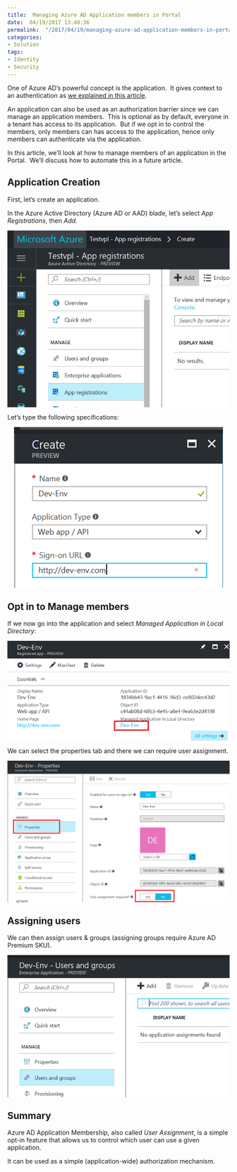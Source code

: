 ```yaml
---
title:  Managing Azure AD Application members in Portal
date:  04/19/2017 13:40:36
permalink:  "/2017/04/19/managing-azure-ad-application-members-in-portal/"
categories:
- Solution
tags:
- Identity
- Security
---
```

One of Azure AD’s powerful concept is the application.  It gives context to an authentication as <a href="https://vincentlauzon.com/2016/03/10/azure-active-directory-application/">we explained in this article</a>.

An application can also be used as an authorization barrier since we can manage an application members.  This is optional as by default, everyone in a tenant has access to its application.  But if we opt in to control the members, only members can has access to the application, hence only members can authenticate via the application.

In this article, we’ll look at how to manage members of an application in the Portal.  We’ll discuss how to automate this in a future article.
<h2>Application Creation</h2>
First, let’s create an application.

In the Azure Active Directory (Azure AD or AAD) blade, let’s select <em>App Registrations</em>, then <em>Add</em>.

<a href="assets/2017/4/managing-azure-ad-application-members-in-portal/image6.png"><img style="background-image:none;float:none;padding-top:0;padding-left:0;margin-left:auto;display:block;padding-right:0;margin-right:auto;border-width:0;" title="image" src="assets/2017/4/managing-azure-ad-application-members-in-portal/image_thumb6.png" alt="image" border="0" /></a>

Let’s type the following specifications:

<a href="assets/2017/4/managing-azure-ad-application-members-in-portal/image7.png"><img style="background-image:none;float:none;padding-top:0;padding-left:0;margin-left:auto;display:block;padding-right:0;margin-right:auto;border-width:0;" title="image" src="assets/2017/4/managing-azure-ad-application-members-in-portal/image_thumb7.png" alt="image" border="0" /></a>
<h2>Opt in to Manage members</h2>
If we now go into the application and select <em>Managed Application in Local Directory</em>:

<a href="assets/2017/4/managing-azure-ad-application-members-in-portal/image8.png"><img style="background-image:none;float:none;padding-top:0;padding-left:0;margin-left:auto;display:block;padding-right:0;margin-right:auto;border-width:0;" title="image" src="assets/2017/4/managing-azure-ad-application-members-in-portal/image_thumb8.png" alt="image" border="0" /></a>

We can select the properties tab and there we can require user assignment.

<a href="assets/2017/4/managing-azure-ad-application-members-in-portal/image9.png"><img style="background-image:none;float:none;padding-top:0;padding-left:0;margin-left:auto;display:block;padding-right:0;margin-right:auto;border-width:0;" title="image" src="assets/2017/4/managing-azure-ad-application-members-in-portal/image_thumb9.png" alt="image" border="0" /></a>
<h2>Assigning users</h2>
We can then assign users &amp; groups (assigning groups require Azure AD Premium SKU).

<a href="assets/2017/4/managing-azure-ad-application-members-in-portal/image10.png"><img style="background-image:none;float:none;padding-top:0;padding-left:0;margin-left:auto;display:block;padding-right:0;margin-right:auto;border-width:0;" title="image" src="assets/2017/4/managing-azure-ad-application-members-in-portal/image_thumb10.png" alt="image" border="0" /></a>
<h2>Summary</h2>
Azure AD Application Membership, also called <em>User Assignment</em>, is a simple opt-in feature that allows us to control which user can use a given application.

It can be used as a simple (application-wide) authorization mechanism.